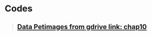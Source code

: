 # Codes 

> ## [Data Petimages from gdrive link: chap10](https://drive.google.com/file/d/1VEs5Hz2iThTqP_mRoxQgl8PrZVjwszod/view?usp=sharing)
